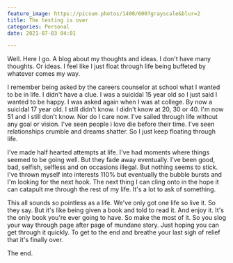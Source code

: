 ```yaml
---
feature_image: https://picsum.photos/1400/600?grayscale&blur=2
title: The testing is over
categories: Personal
date: 2021-07-03 04:01

---
```

Well. Here I go. A blog about my thoughts and ideas. I don't have many thoughts. Or ideas. I feel like I just float through life being buffeted by whatever comes my way. 

I remember being asked by the careers counselor at school what I wanted to be in life. I didn't have a clue. I was a suicidal 15 year old so I just said I wanted to be happy. I was asked again when I was at college. By now a suicidal 17 year old. I still didn't know. I didn't know at 20, 30 or 40. I'm now 51 and I still don't know. Nor do I care now. I've sailed through life without any goal or vision. I've seen people i love die before their time. I've seen relationships crumble and dreams shatter. So I just keep floating through life.

I've made half hearted attempts at life. I've had moments where things seemed to be going well. But they fade away eventually. I've been good, bad, selfish, selfless and on occasions illegal. But nothing seems to stick. I've thrown myself into interests 110% but eventually the bubble bursts and I'm looking for the next hook. The next thing I can cling onto in the hope it can catapult me through the rest of my life. It's a lot to ask of something. 

This all sounds so pointless as a life. We've only got one life so live it. So they say. But it's like being given a book and told to read it. And enjoy it. It's the only book you're ever going to have. So make the most of it. So you slog your way through page after page of mundane story. Just hoping you can get through it quickly. To get to the end and breathe your last sigh of relief that it's finally over. 

The end.